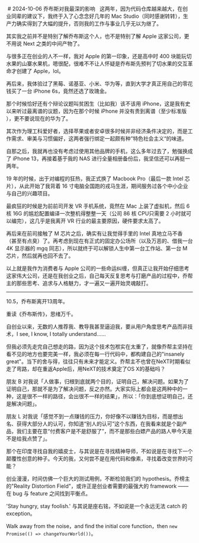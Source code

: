 
 # 2024-10-06 乔布斯对我最深的影响
  
这两年，因为代码仓库越来越大，在创业同辈的建议下，我终于入了心念念好几年的 Mac Studio（同时感谢转转），生产力确实得到了大幅的提升，否则我的工作与事业几乎无以为继了。

其实我之前并不是特别了解乔布斯这个人，也不是特别了解 Apple 这家公司，更不用说 Next 之类的中间产物了。

与很多正在创业的人不一样，我对 Apple 的第一印象，还是高中时 400 块能玩切水果的山寨水果机，嗯很配，很难不不让人怀疑是乔布斯先预判了切水果的交互革命才创建了 Apple，lol。

再后来，我体验过了黑莓、诺基亚、小米、华为等，直到大学才真正用自己的零花钱买了一台 iPhone 6s，竟然还选了玫瑰金。

那个时候恰好还有个辩论议题叫贫困生（比如我）该不该用 iPhone，这是我有史以来听过最离谱的议题，因为在那个时候 iPhone 并没有贵到离谱（至少标准版 ），更不要说现在的华为了。

其次作为理工科爱好者，选择苹果或者安卓很多时候并非经济条件决定的，而是工作需求、审美与习惯偏好，这两者强行绑定一起颇有种”特色社会主义“的味道。

自那之后，我就再也没有考虑过使用其他品牌的手机，这么多年过去了，勉强换成了 iPhone 13，再接着基于我的 NAS 进行全量相册备份后，我坚信还可以再挺一两年。

19 年的时候，出于对编程的狂热，我正式换了 Macbook Pro（最后一款 Intel 芯片），从此开始了我背着 16 寸电脑全国跑的戎马生涯，期间服务过各个中小企业与自己的兴趣项目。

最疯狂的时候是为前前司开发 VR 手机系统，竟然在 Mac 上装了虚拟机，然后 6 核 16G 的尴尬配置编译一次整机得整整一天（公司 86 核 CPU只需要 2 小时就可以编完），这几乎是我离开 VR 行业的最主要原因，硬件要求太高了。

再后来在前司接触了 M 芯片之后，确实有让我觉得手里的 Intel 真地立马不香（甚至有点臭）了。再考虑到现在有正式的固定办公场所（以及万恶的、借我一台 4K 显示器的 mgq 同志），所以就终于可以解锁人生中第一台工作站、第一台 M 芯片，然后就再也回不去了。

以上就是我作为消费者与 Apple 公司的一些命运纠缠，但真正让我开始仔细思考这家伟大公司，还是在我创业之后，自己每天反复思考与打磨产品的过程中，乔帮主的那些思考、追求与人格魅力，才一遍又一遍开始灵魂敲打。

---

10.5，乔布斯离开13周年。

重读《乔布斯传》，思绪万千。

自创业以来，无数的人推荐我、教导我甚至逼迫我，要从用户角度思考产品而非技术，I see, I know, I totally understand……

但我必须先走完自己想走的路，因为这个技术包袱实在太重了，就像乔帮主坚持在看不见的地方也要完美一样，我必须在每一行代码中，都构建自己的"insanely great"。当下的舍与得，往往只有未来才能定义。乔帮主不也曾在NeXT时期看似走了弯路，却在重返Apple后，用NeXT的技术奠定了OS X的基础吗？

朋友 B 对我说「人做事，归根到底就两个目的，证明自己，解决问题。如果为了证明自己，那就不是为了解决问题，反之亦然。大家实际上都会是这两种中的一种，这是很不一样的路径，会出很不一样的结果」，所以：「你到底想证明自己，还是解决问题」。

朋友 L 对我说「感觉不到一点赚钱的压力，你好像不以赚钱为目标，而是想出名、获得大部分人的认可，你知道“别人的认可”这个东西，在我看来就是个副产品，我们主要在意“付费客户是不是舒服了”，而不是那些白嫖产品的路人甲今天是不是给我点赞了」。

那个在印度寻找自我的嬉皮士，与其说是在寻找精神导师，不如说是在寻找下一个颠覆性创意的种子。今天的我，又何尝不是在用代码和像素，寻找着改变世界的可能？

创业漫漫，时间仿佛一个巨大的测试用例，不断检验我们的 hypothesis。乔榜主的"Reality Distortion Field"，或许正是创业者需要的最强大的 framework —— 在 bug 与 feature 之间找到平衡点。

'Stay hungry, stay foolish.' 与其说是座右铭，不如说是一个永远无法 catch 的 exception。

Walk away from the noise，and find the initial core function，then `new Promise(() => changeYourWorld())`。